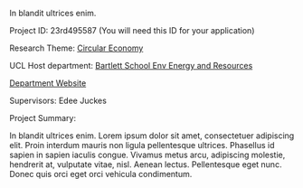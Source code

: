 In blandit ultrices enim.

Project ID: 23rd495587
(You will need this ID for your application)

Research Theme: [Circular Economy](/themes/circular-economy)

UCL Host department: [Bartlett School Env Energy and Resources](/departments/bartlett-school-env-energy-and-resources)

[Department Website](https://www.example.com/dept1)

Supervisors: Edee Juckes

Project Summary:

In blandit ultrices enim. Lorem ipsum dolor sit amet, consectetuer adipiscing elit. Proin interdum mauris non ligula pellentesque ultrices. Phasellus id sapien in sapien iaculis congue. Vivamus metus arcu, adipiscing molestie, hendrerit at, vulputate vitae, nisl. Aenean lectus. Pellentesque eget nunc. Donec quis orci eget orci vehicula condimentum.